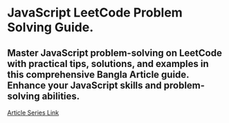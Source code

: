 # JavaScript LeetCode Problem Solving Guide.

## Master JavaScript problem-solving on LeetCode with practical tips, solutions, and examples in this comprehensive Bangla Article guide. Enhance your JavaScript skills and problem-solving abilities.

[Article Series Link](https://tanvirmehedi.hashnode.dev/series/problem-solving)

